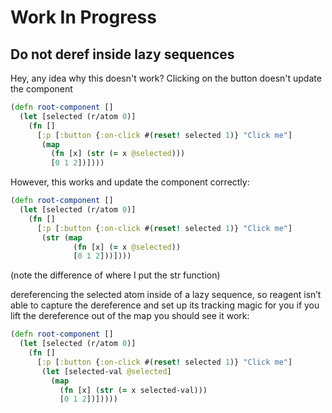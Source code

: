# Work In Progress


## Do not deref inside lazy sequences

Hey, any idea why this doesn't work? Clicking on the button doesn't update the component

```clojure
(defn root-component []
  (let [selected (r/atom 0)]
    (fn []
      [:p [:button {:on-click #(reset! selected 1)} "Click me"]
       (map
         (fn [x] (str (= x @selected)))
         [0 1 2])])))

```
However, this works and update the component correctly:


```clojure
(defn root-component []
  (let [selected (r/atom 0)]
    (fn []
      [:p [:button {:on-click #(reset! selected 1)} "Click me"]
       (str (map
              (fn [x] (= x @selected))
              [0 1 2]))])))
```

(note the difference of where I put the str function)

dereferencing the selected atom inside of a lazy sequence, so reagent isn’t able to capture the dereference and set up its tracking magic for you
if you lift the dereference out of the map you should see it work:

```clojure
(defn root-component []
  (let [selected (r/atom 0)]
    (fn []
      [:p [:button {:on-click #(reset! selected 1)} "Click me"]
       (let [selected-val @selected]
         (map
           (fn [x] (str (= x selected-val)))
           [0 1 2])]))))
```
